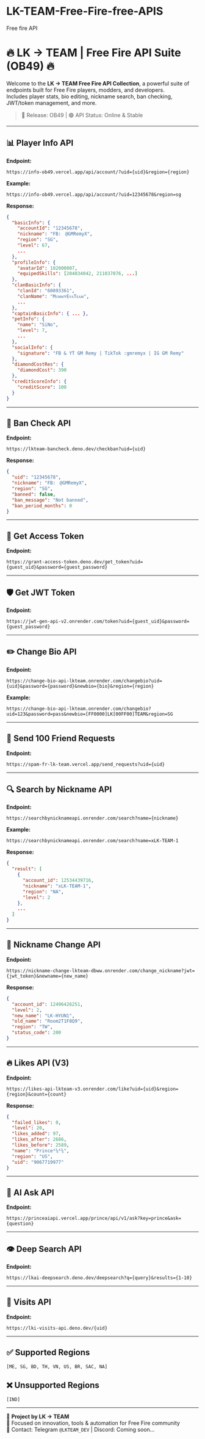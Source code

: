 # LK-TEAM-Free-Fire-free-APIS
Free fire API

# 🔥 LK → TEAM | Free Fire API Suite (OB49) 🔥

Welcome to the **LK → TEAM Free Fire API Collection**, a powerful suite of endpoints built for Free Fire players, modders, and developers.  
Includes player stats, bio editing, nickname search, ban checking, JWT/token management, and more.  
> 🔄 Release: OB49 | 🟢 API Status: Online & Stable

---

## 📊 Player Info API

**Endpoint:**
```
https://info-ob49.vercel.app/api/account/?uid={uid}&region={region}
```

**Example:**
```
https://info-ob49.vercel.app/api/account/?uid=12345678&region=sg
```

**Response:**
```json
{
  "basicInfo": {
    "accountId": "12345678",
    "nickname": "FB:ㅤ@GMRemyX",
    "region": "SG",
    "level": 67,
    ...
  },
  "profileInfo": {
    "avatarId": 102000007,
    "equipedSkills": [204034042, 211037076, ...]
  },
  "clanBasicInfo": {
    "clanId": "60893361",
    "clanName": "MᴜᴍᴍʏEᴠᴀTᴇᴀᴍ",
    ...
  },
  "captainBasicInfo": { ... },
  "petInfo": {
    "name": "SiNo",
    "level": 7,
    ...
  },
  "socialInfo": {
    "signature": "FB & YT GM Remy | TikTok :gmremyx | IG GM Remy"
  },
  "diamondCostRes": {
    "diamondCost": 390
  },
  "creditScoreInfo": {
    "creditScore": 100
  }
}
```

---

## 🛑 Ban Check API

**Endpoint:**
```
https://lkteam-bancheck.deno.dev/checkban?uid={uid}
```

**Response:**
```json
{
  "uid": "12345678",
  "nickname": "FB:ㅤ@GMRemyX",
  "region": "SG",
  "banned": false,
  "ban_message": "Not banned",
  "ban_period_months": 0
}
```

---

## 🔐 Get Access Token

**Endpoint:**
```
https://grant-access-token.deno.dev/get_token?uid={guest_uid}&password={guest_password}
```

---

## 🛡️ Get JWT Token

**Endpoint:**
```
https://jwt-gen-api-v2.onrender.com/token?uid={guest_uid}&password={guest_password}
```

---

## ✏️ Change Bio API

**Endpoint:**
```
https://change-bio-api-lkteam.onrender.com/changebio?uid={uid}&password={password}&newbio={bio}&region={region}
```

**Example:**
```
https://change-bio-api-lkteam.onrender.com/changebio?uid=123&password=pass&newbio=[FF0000]LK[00FF00]TEAM&region=SG
```

---

## 👥 Send 100 Friend Requests

**Endpoint:**
```
https://spam-fr-lk-team.vercel.app/send_requests?uid={uid}
```

---

## 🔍 Search by Nickname API

**Endpoint:**
```
https://searchbynicknameapi.onrender.com/search?name={nickname}
```

**Example:**
```
https://searchbynicknameapi.onrender.com/search?name=xLK-TEAM-1
```

**Response:**
```json
{
  "result": [
    {
      "account_id": 12534439716,
      "nickname": "xLK-TEAM-1",
      "region": "NA",
      "level": 2
    },
    ...
  ]
}
```

---

## 🔁 Nickname Change API

**Endpoint:**
```
https://nickname-change-lkteam-dbww.onrender.com/change_nickname?jwt={jwt_token}&newname={new_name}
```

**Response:**
```json
{
  "account_id": 12496426251,
  "level": 2,
  "new_name": "LK-HYUN1",
  "old_name": "Room2T1F8Q9",
  "region": "TW",
  "status_code": 200
}
```

---

## 🔥 Likes API (V3)

**Endpoint:**
```
https://likes-api-lkteam-v3.onrender.com/like?uid={uid}&region={region}&count={count}
```

**Response:**
```json
{
  "failed_likes": 0,
  "level": 20,
  "likes_added": 97,
  "likes_after": 2686,
  "likes_before": 2589,
  "name": "Prince⁴⅝⁸⅚",
  "region": "US",
  "uid": "9067719977"
}
```

---

## 🤖 AI Ask API

**Endpoint:**
```
https://princeaiapi.vercel.app/prince/api/v1/ask?key=prince&ask={question}
```

---

## 👁️ Deep Search API

**Endpoint:**
```
https://lkai-deepsearch.deno.dev/deepsearch?q={query}&results={1-10}
```

---

## 🚀 Visits API

**Endpoint:**
```
https://lki-visits-api.deno.dev/{uid}
```

---

## ✅ Supported Regions

```
[ME, SG, BD, TH, VN, US, BR, SAC, NA]
```

## ❌ Unsupported Regions

```
[IND]
```

---

🧠 **Project by LK → TEAM**  
🎯 Focused on innovation, tools & automation for Free Fire community  
📩 Contact: Telegram `@LKTEAM_DEV` | Discord: Coming soon...
